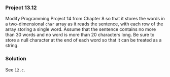 ### Project 13.12

Modify Programming Project 14 from Chapter 8 so that it stores the words in a
two-dimensional `char` array as it reads the sentence, with each row of the
array storing a single word. Assume that the sentence contains no more than 30
words and no word is more than 20 characters long. Be sure to store a null
character at the end of each word so that it can be treated as a string.

### Solution

See `12.c`.
